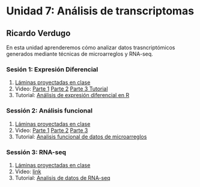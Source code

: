 # Unidad 7: Análisis de transcriptomas #
## Ricardo Verdugo ##

En esta unidad aprenderemos cómo analizar datos trasncriptómicos generados mediante técnicas de microarreglos y RNA-seq.

### Sesión 1: Expresión Diferencial ###

1. [Láminas proyectadas en clase](Sesion1_Analisis_expresion_diferencial.pdf)
2. Video: [Parte 1](https://youtu.be/pbCjp3jrtlA) [Parte 2](https://youtu.be/ynI1L9TT1PM) [Parte 3 Tutorial](https://youtu.be/aJjq5GzGS38)
3. Tutorial: [Análisis de expresión diferencial en R](Tutorial_de_expresion_diferencial_en_R.md)

### Sessión 2: Análisis funcional ###
1. [Láminas proyectadas en clase](Sesion2_Analisis_funcional_RAV_2019.pdf)
2. Video: [Parte 1](https://youtu.be/KbbAK0YhRiM) [Parte 2](https://youtu.be/H7oC8fQMzbY) [Parte 3](https://youtu.be/RN6hn21oS68)
3. Tutorial: [Analisis funcional de datos de microarreglos](Tutorial_Analisis_funcional_de_datos_de_microarreglos.md)

### Sessión 3: RNA-seq ###
1. [Láminas proyectadas en clase](Sesion3_RNAseq.pdf)
2. Video: [link](https://youtu.be/bexfluMFNL4)
3. Tutorial: [Analisis de datos de RNA-seq](Tutorial_RNAseq.md)


